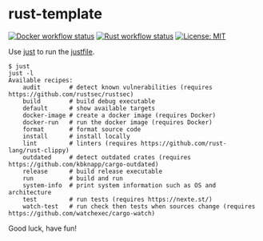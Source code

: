 # rust-template
[![Docker workflow status](https://github.com/miguno/rust-template/actions/workflows/docker-image.yml/badge.svg)](https://github.com/miguno/rust-template/actions/workflows/docker-image.yml)
[![Rust workflow status](https://github.com/miguno/rust-template/actions/workflows/rust.yml/badge.svg)](https://github.com/miguno/rust-template/actions/workflows/rust.yml)
[![License: MIT](https://img.shields.io/badge/License-MIT-blue.svg)](https://opensource.org/licenses/MIT)

Use [just](https://github.com/casey/just) to run the [justfile](justfile).

```
$ just
just -l
Available recipes:
    audit        # detect known vulnerabilities (requires https://github.com/rustsec/rustsec)
    build        # build debug executable
    default      # show available targets
    docker-image # create a docker image (requires Docker)
    docker-run   # run the docker image (requires Docker)
    format       # format source code
    install      # install locally
    lint         # linters (requires https://github.com/rust-lang/rust-clippy)
    outdated     # detect outdated crates (requires https://github.com/kbknapp/cargo-outdated)
    release      # build release executable
    run          # build and run
    system-info  # print system information such as OS and architecture
    test         # run tests (requires https://nexte.st/)
    watch-test   # run check then tests when sources change (requires https://github.com/watchexec/cargo-watch)
```

Good luck, have fun!

